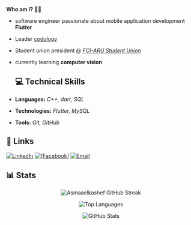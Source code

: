 **Who am I?** 👨‍💻
- software engineer passionate about mobile application development **Flutter**
- Leader [codology](https://www.facebook.com/share/15YemKKTYc/)
- Student union president @ [*FCI-ARU Student Union*](https://www.facebook.com/FCIARU.SU)
- currently learning **computer vision**


  ## 💻 Technical Skills  
- **Languages:** *C++, dart, SQL*
- **Technologies:** *Flutter, MySQL*  
- **Tools:** *Git, GitHub* 

## 🔗 Links
[![LinkedIn](https://img.shields.io/badge/LinkedIn-%230077B5.svg?style=for-the-badge&logo=linkedin&logoColor=white)](https://www.linkedin.com/in/asmaa-elkashef-140913312) [![[Facebook]](https://img.shields.io/badge/Facebook-3D82ED?style=for-the-badge&logo=facebook&logoColor=white)](https://www.facebook.com/share/1AogCdooUP/) [![Email](https://img.shields.io/badge/Email-%23D14836.svg?style=for-the-badge&logo=gmail&logoColor=white)](mailto:asmaaelkashef9@gmail.com) 

## 📊 Stats

<p align="center">
  <img src="https://streak-stats.demolab.com?user=Asmaaelkashef&theme=dark&mode=weekly&hide_current_streak=true" alt="Asmaaelkashef GitHub Streak"/>
</p>

<p align="center">
  <img src="https://github-readme-stats.vercel.app/api/top-langs/?username=Asmaaelkashef&layout=compact&theme=dark" alt="Top Languages"/>
</p>

<p align="center">
  <img src="https://github-readme-stats.vercel.app/api?username=Asmaaelkashef&show_icons=true&theme=dark" alt="GitHub Stats"/>
</p>


